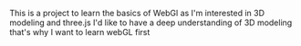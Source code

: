 This is a project to learn the basics of WebGl as I'm interested in 3D modeling and three.js 
I'd like to have a deep understanding of 3D modeling that's why I want to learn webGL first
